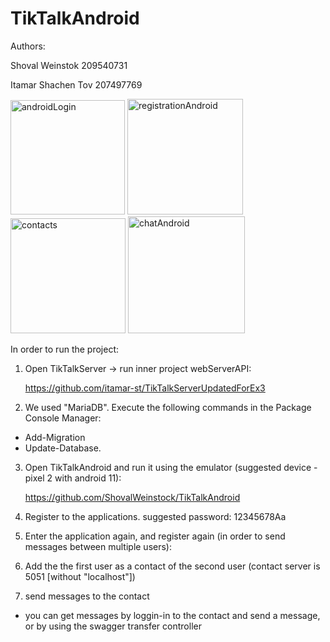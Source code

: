 # TikTalkAndroid
Authors:

  Shoval Weinstok 209540731

  Itamar Shachen Tov 207497769
  
<img width="183" alt="androidLogin" src="https://user-images.githubusercontent.com/92527489/198890055-f2559642-4cb6-441a-a161-61cdc5238388.png">

<img width="185" alt="registrationAndroid" src="https://user-images.githubusercontent.com/92527489/198890067-928b4e1a-ce88-4346-86b4-791945f6dac7.png">

<img width="184" alt="contacts" src="https://user-images.githubusercontent.com/92527489/198890072-babc3624-649c-475d-b06c-bcf9e20bc8cc.png">

<img width="187" alt="chatAndroid" src="https://user-images.githubusercontent.com/92527489/198890076-c397f4d8-8f01-4655-afec-65b778284c80.png">


In order to run the project:

1) Open TikTalkServer -> run inner project webServerAPI:
   
   https://github.com/itamar-st/TikTalkServerUpdatedForEx3
   
2) We used "MariaDB". 
   Execute the following commands in the Package Console Manager: 
 - Add-Migration
 - Update-Database.
         
3) Open TikTalkAndroid and run it using the emulator (suggested device - pixel 2 with android 11):
   
    https://github.com/ShovalWeinstock/TikTalkAndroid
  
4) Register to the applications. suggested password: 12345678Aa

5) Enter the application again, and register again (in order to send messages between multiple users):

6) Add the the first user as a contact of the second user (contact server is 5051 [without "localhost"])

7) send messages to the contact

  * you can get messages by loggin-in to the contact and send a message, or by using the swagger transfer controller 
